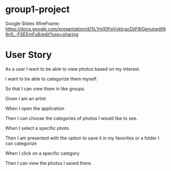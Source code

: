# group1-project

Google Slides WireFrame: https://docs.google.com/presentation/d/1iLYm10FqVvkIcgcDiiF8iGenutwdtN9n5_-FSEEmFu8/edit?usp=sharing


# User Story 

As a user I want to be able to view photos based on my interest.

I want to be able to categorize them myself.

So that I can view them in like groups.


Given I am an artist

When I open the application 

Then I can choose the categories of photos I would like to see.

When I select a specific photo 

Then I am presented with the option to save it in my favorites or a folder I can categorize 

When I click on a specific category 

Then I can view the photos I saved there.  


